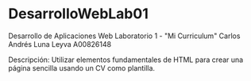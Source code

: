# DesarrolloWebLab01

Desarrollo de Aplicaciones Web
Laboratorio 1 - "Mi Curriculum"
Carlos Andrés Luna Leyva
A00826148

Descripción: Utilizar elementos fundamentales de HTML para crear una página sencilla usando un CV como plantilla.
